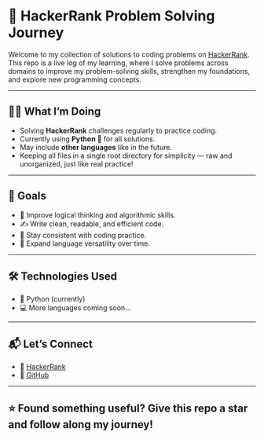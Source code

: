 # 🚀 HackerRank Problem Solving Journey

Welcome to my collection of solutions to coding problems on [HackerRank](https://www.hackerrank.com/profile/varshan_chari). This repo is a live log of my learning, where I solve problems across domains to improve my problem-solving skills, strengthen my foundations, and explore new programming concepts.

---

## 🧑‍💻 What I’m Doing

- Solving **HackerRank** challenges regularly to practice coding.
- Currently using **Python 🐍** for all solutions.
- May include **other languages** like in the future.
- Keeping all files in a single root directory for simplicity — raw and unorganized, just like real practice!

---

## 🎯 Goals

- 🧠 Improve logical thinking and algorithmic skills.
- ✍️ Write clean, readable, and efficient code.
- 🔄 Stay consistent with coding practice.
- 🌱 Expand language versatility over time.

---

## 🛠️ Technologies Used

- 🐍 Python (currently)
- 💻 More languages coming soon...

---

## 📬 Let’s Connect

- 🔗 [HackerRank](https://www.hackerrank.com/profile/varshan_chari)
- 🐙 [GitHub](https://github.com/chari-00)

---

## ⭐️ Found something useful? Give this repo a star and follow along my journey!

